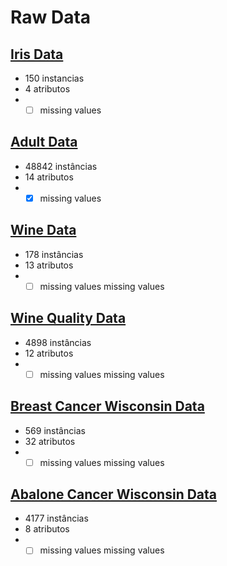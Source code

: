 # Raw Data

## [Iris Data](http://archive.ics.uci.edu/ml/datasets/Iris)
 - 150 instancias
 - 4 atributos
 - - [ ] missing values
 
 ## [Adult Data](http://archive.ics.uci.edu/ml/datasets/Adult)
 - 48842 instâncias
 - 14 atributos
 - - [x] missing values
 
 ## [Wine Data](http://archive.ics.uci.edu/ml/datasets/Wine)
 - 178 instâncias
 - 13 atributos
 - - [ ] missing values missing values
 
 ## [Wine Quality Data](http://archive.ics.uci.edu/ml/datasets/Wine+Quality)
 - 4898 instâncias
 - 12 atributos
 - - [ ] missing values missing values
 
 ## [Breast Cancer Wisconsin Data](http://archive.ics.uci.edu/ml/datasets/Breast+Cancer+Wisconsin+%28Diagnostic%29)
 - 569 instâncias
 - 32 atributos
 - - [ ] missing values missing values
 
 ## [Abalone Cancer Wisconsin Data](http://archive.ics.uci.edu/ml/datasets/Abalone)
 - 4177 instâncias
 - 8 atributos
 - - [ ] missing values missing values
